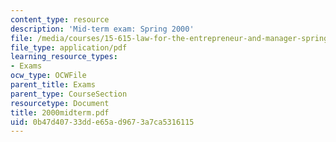 ```yaml
---
content_type: resource
description: 'Mid-term exam: Spring 2000'
file: /media/courses/15-615-law-for-the-entrepreneur-and-manager-spring-2003/0b47d40733dde65ad9673a7ca5316115_2000midterm.pdf
file_type: application/pdf
learning_resource_types:
- Exams
ocw_type: OCWFile
parent_title: Exams
parent_type: CourseSection
resourcetype: Document
title: 2000midterm.pdf
uid: 0b47d407-33dd-e65a-d967-3a7ca5316115
---
```

